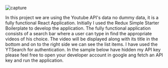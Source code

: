 
![capture](https://user-images.githubusercontent.com/18416366/27176974-6f550942-51e2-11e7-9db3-4d18a69e5540.PNG)


In this project we are using the Youtube API's data no dummy data, 
it is a fully functional React Application. 
Initially I used the Redux Simple Starter Boilerplate to develop the application. 
The fully functional application consists of a search bar where a user can type in find the appropriate videos of his choice. 
The video will be displayed along with its title in the bottom and on to the right side we can see the list items. 
I have used the YTSearch for authentication. In the sample below  have hidden my API key please feel free to open your developer account in google ang fetch an API key and run the application.

